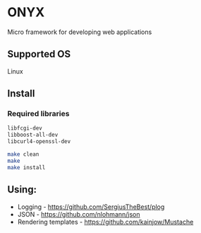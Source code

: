# ONYX

Micro framework for developing web applications

## Supported OS
Linux

## Install

### Required libraries

```bash
libfcgi-dev
libboost-all-dev
libcurl4-openssl-dev
```

```bash
make clean
make
make install
```
## Using:
* Logging  - https://github.com/SergiusTheBest/plog
* JSON - https://github.com/nlohmann/json
* Rendering templates - https://github.com/kainjow/Mustache
